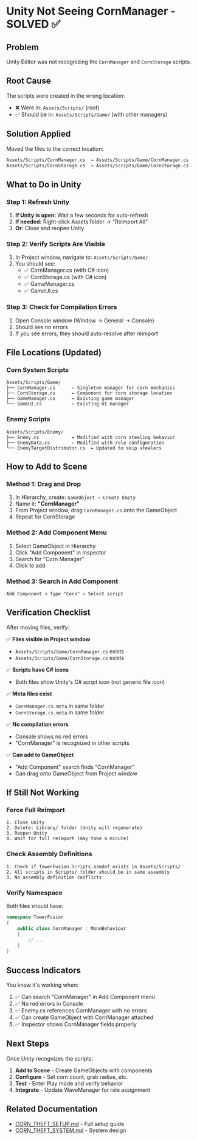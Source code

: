 # Unity Not Seeing CornManager - SOLVED ✅

## Problem
Unity Editor was not recognizing the `CornManager` and `CornStorage` scripts.

## Root Cause
The scripts were created in the wrong location:
- ❌ Were in: `Assets/Scripts/` (root)
- ✅ Should be in: `Assets/Scripts/Game/` (with other managers)

## Solution Applied
Moved the files to the correct location:
```bash
Assets/Scripts/CornManager.cs  → Assets/Scripts/Game/CornManager.cs
Assets/Scripts/CornStorage.cs  → Assets/Scripts/Game/CornStorage.cs
```

## What to Do in Unity

### Step 1: Refresh Unity
1. **If Unity is open:** Wait a few seconds for auto-refresh
2. **If needed:** Right-click Assets folder → "Reimport All"
3. **Or:** Close and reopen Unity

### Step 2: Verify Scripts Are Visible
1. In Project window, navigate to: `Assets/Scripts/Game/`
2. You should see:
   - ✅ CornManager.cs (with C# icon)
   - ✅ CornStorage.cs (with C# icon)
   - ✅ GameManager.cs
   - ✅ GameUI.cs

### Step 3: Check for Compilation Errors
1. Open Console window (Window → General → Console)
2. Should see no errors
3. If you see errors, they should auto-resolve after reimport

## File Locations (Updated)

### Corn System Scripts
```
Assets/Scripts/Game/
├── CornManager.cs      ← Singleton manager for corn mechanics
├── CornStorage.cs      ← Component for corn storage location
├── GameManager.cs      ← Existing game manager
└── GameUI.cs           ← Existing UI manager
```

### Enemy Scripts  
```
Assets/Scripts/Enemy/
├── Enemy.cs            ← Modified with corn stealing behavior
├── EnemyData.cs        ← Modified with role configuration
└── EnemyTargetDistributor.cs  ← Updated to skip stealers
```

## How to Add to Scene

### Method 1: Drag and Drop
1. In Hierarchy, create: `GameObject → Create Empty`
2. Name it: **"CornManager"**
3. From Project window, drag `CornManager.cs` onto the GameObject
4. Repeat for CornStorage

### Method 2: Add Component Menu
1. Select GameObject in Hierarchy
2. Click "Add Component" in Inspector
3. Search for "Corn Manager"
4. Click to add

### Method 3: Search in Add Component
```
Add Component → Type "Corn" → Select script
```

## Verification Checklist

After moving files, verify:

✅ **Files visible in Project window**
- `Assets/Scripts/Game/CornManager.cs` exists
- `Assets/Scripts/Game/CornStorage.cs` exists

✅ **Scripts have C# icons**
- Both files show Unity's C# script icon (not generic file icon)

✅ **Meta files exist**
- `CornManager.cs.meta` in same folder
- `CornStorage.cs.meta` in same folder

✅ **No compilation errors**
- Console shows no red errors
- "CornManager" is recognized in other scripts

✅ **Can add to GameObject**
- "Add Component" search finds "CornManager"
- Can drag onto GameObject from Project window

## If Still Not Working

### Force Full Reimport
```
1. Close Unity
2. Delete: Library/ folder (Unity will regenerate)
3. Reopen Unity
4. Wait for full reimport (may take a minute)
```

### Check Assembly Definitions
```
1. Check if TowerFusion.Scripts.asmdef exists in Assets/Scripts/
2. All scripts in Scripts/ folder should be in same assembly
3. No assembly definition conflicts
```

### Verify Namespace
Both files should have:
```csharp
namespace TowerFusion
{
    public class CornManager : MonoBehaviour
    {
        // ...
    }
}
```

## Success Indicators

You know it's working when:
1. ✅ Can search "CornManager" in Add Component menu
2. ✅ No red errors in Console
3. ✅ Enemy.cs references CornManager with no errors
4. ✅ Can create GameObject with CornManager attached
5. ✅ Inspector shows CornManager fields properly

## Next Steps

Once Unity recognizes the scripts:
1. **Add to Scene** - Create GameObjects with components
2. **Configure** - Set corn count, grab radius, etc.
3. **Test** - Enter Play mode and verify behavior
4. **Integrate** - Update WaveManager for role assignment

## Related Documentation
- [CORN_THEFT_SETUP.md](CORN_THEFT_SETUP.md) - Full setup guide
- [CORN_THEFT_SYSTEM.md](CORN_THEFT_SYSTEM.md) - System design
